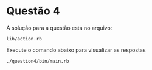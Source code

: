 # Questão 4

A solução para a questão esta no arquivo:
```
lib/action.rb
```
Execute o comando abaixo para visualizar as respostas
```
./question4/bin/main.rb
```